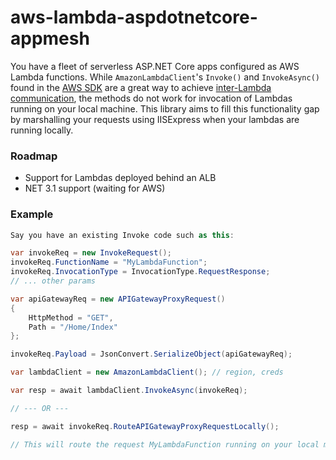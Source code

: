 # aws-lambda-aspdotnetcore-appmesh

You have a fleet of serverless ASP.NET Core apps configured as AWS Lambda functions. While `AmazonLambdaClient`'s `Invoke()` and `InvokeAsync()` found in the [AWS SDK](https://docs.aws.amazon.com/sdkfornet/v3/apidocs/items/Lambda/MLambdaInvokeInvokeRequest.html) are a great way to achieve [inter-Lambda communication](https://docs.aws.amazon.com/lambda/latest/dg/lambda-invocation.html), the methods do not work for invocation of Lambdas running on your local machine. This library aims to fill this functionality gap by marshalling your requests using IISExpress when your lambdas are running locally.

### Roadmap
* Support for Lambdas deployed behind an ALB
* NET 3.1 support (waiting for AWS)

### Example

```csharp
Say you have an existing Invoke code such as this:

var invokeReq = new InvokeRequest();
invokeReq.FunctionName = "MyLambdaFunction";
invokeReq.InvocationType = InvocationType.RequestResponse;
// ... other params

var apiGatewayReq = new APIGatewayProxyRequest()
{
    HttpMethod = "GET",
    Path = "/Home/Index"
};

invokeReq.Payload = JsonConvert.SerializeObject(apiGatewayReq);

var lambdaClient = new AmazonLambdaClient(); // region, creds

var resp = await lambdaClient.InvokeAsync(invokeReq);

// --- OR ---

resp = await invokeReq.RouteAPIGatewayProxyRequestLocally();

// This will route the request MyLambdaFunction running on your local machine
```
